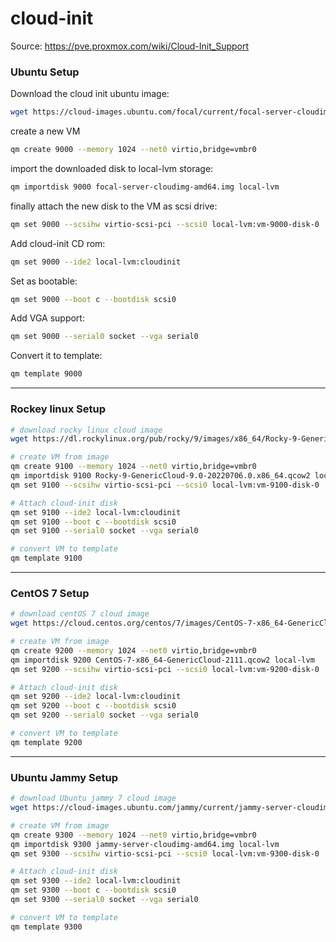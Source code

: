 # cloud-init

Source: https://pve.proxmox.com/wiki/Cloud-Init_Support

### Ubuntu Setup

Download the cloud init ubuntu image:
```bash
wget https://cloud-images.ubuntu.com/focal/current/focal-server-cloudimg-amd64.img
```

create a new VM
```bash
qm create 9000 --memory 1024 --net0 virtio,bridge=vmbr0
```

import the downloaded disk to local-lvm storage:
```bash
qm importdisk 9000 focal-server-cloudimg-amd64.img local-lvm
```

finally attach the new disk to the VM as scsi drive:
```bash
qm set 9000 --scsihw virtio-scsi-pci --scsi0 local-lvm:vm-9000-disk-0
```

Add cloud-init CD rom:
```bash
qm set 9000 --ide2 local-lvm:cloudinit
```

Set as bootable:
```bash
qm set 9000 --boot c --bootdisk scsi0
```

Add VGA support:
```bash
qm set 9000 --serial0 socket --vga serial0
```

Convert it to template:
```bash
qm template 9000
```
---

### Rockey linux Setup

```bash
# download rocky linux cloud image
wget https://dl.rockylinux.org/pub/rocky/9/images/x86_64/Rocky-9-GenericCloud-9.0-20220706.0.x86_64.qcow2

# create VM from image
qm create 9100 --memory 1024 --net0 virtio,bridge=vmbr0
qm importdisk 9100 Rocky-9-GenericCloud-9.0-20220706.0.x86_64.qcow2 local-lvm
qm set 9100 --scsihw virtio-scsi-pci --scsi0 local-lvm:vm-9100-disk-0

# Attach cloud-init disk
qm set 9100 --ide2 local-lvm:cloudinit
qm set 9100 --boot c --bootdisk scsi0
qm set 9100 --serial0 socket --vga serial0

# convert VM to template
qm template 9100
```
---

### CentOS 7 Setup

```bash
# download centOS 7 cloud image
wget https://cloud.centos.org/centos/7/images/CentOS-7-x86_64-GenericCloud-2111.qcow2

# create VM from image
qm create 9200 --memory 1024 --net0 virtio,bridge=vmbr0
qm importdisk 9200 CentOS-7-x86_64-GenericCloud-2111.qcow2 local-lvm
qm set 9200 --scsihw virtio-scsi-pci --scsi0 local-lvm:vm-9200-disk-0

# Attach cloud-init disk
qm set 9200 --ide2 local-lvm:cloudinit
qm set 9200 --boot c --bootdisk scsi0
qm set 9200 --serial0 socket --vga serial0

# convert VM to template
qm template 9200
```
---

### Ubuntu Jammy Setup

```bash
# download Ubuntu jammy 7 cloud image
wget https://cloud-images.ubuntu.com/jammy/current/jammy-server-cloudimg-amd64.img

# create VM from image
qm create 9300 --memory 1024 --net0 virtio,bridge=vmbr0
qm importdisk 9300 jammy-server-cloudimg-amd64.img local-lvm
qm set 9300 --scsihw virtio-scsi-pci --scsi0 local-lvm:vm-9300-disk-0

# Attach cloud-init disk
qm set 9300 --ide2 local-lvm:cloudinit
qm set 9300 --boot c --bootdisk scsi0
qm set 9300 --serial0 socket --vga serial0

# convert VM to template
qm template 9300
```




